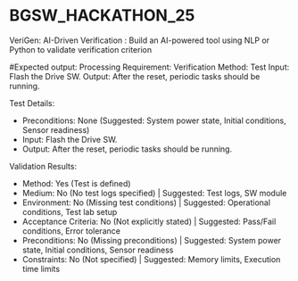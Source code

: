 # BGSW_HACKATHON_25
VeriGen: AI-Driven Verification : Build an AI-powered tool using NLP or Python to validate verification criterion

#Expected output:
Processing Requirement:
Verification Method: Test
Input:  Flash the Drive SW.
Output:  After the reset, periodic tasks should be running.
 
Test Details:
- Preconditions: None (Suggested: System power state, Initial conditions, Sensor readiness)
- Input: Flash the Drive SW.
- Output: After the reset, periodic tasks should be running.
 
Validation Results:
- Method: Yes (Test is defined)
- Medium: No (No test logs specified) | Suggested: Test logs, SW module
- Environment: No (Missing test conditions) | Suggested: Operational conditions, Test lab setup
- Acceptance Criteria: No (Not explicitly stated) | Suggested: Pass/Fail conditions, Error tolerance
- Preconditions: No (Missing preconditions) | Suggested: System power state, Initial conditions, Sensor readiness
- Constraints: No (Not specified) | Suggested: Memory limits, Execution time limits
